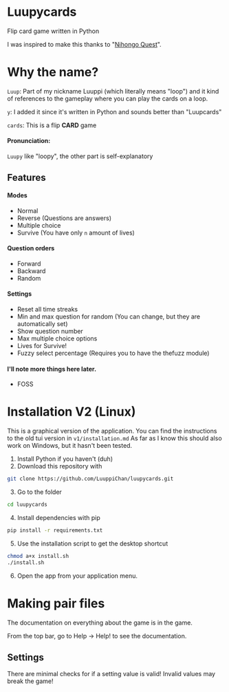 # Luupycards
Flip card game written in Python

I was inspired to make this thanks to "[Nihongo Quest](https://store.steampowered.com/app/1556070/Nihongo_Quest/)".

# Why the name?
`Luup`: Part of my nickname Luuppi (which literally means "loop") and it kind of references to the gameplay where you can play the cards on a loop.

`y`: I added it since it's written in Python and sounds better than "Luupcards"

`cards`: This is a flip **CARD** game

#### Pronunciation:
`Luupy` like "loopy", the other part is self-explanatory

## Features
#### Modes
- Normal
- Reverse (Questions are answers)
- Multiple choice
- Survive (You have only `n` amount of lives)
#### Question orders
- Forward
- Backward
- Random
#### Settings
- Reset all time streaks
- Min and max question for random (You can change, but they are automatically set)
- Show question number
- Max multiple choice options
- Lives for Survive!
- Fuzzy select percentage (Requires you to have the thefuzz module)
#### I'll note more things here later.
- FOSS

# Installation V2 (Linux)

This is a graphical version of the application. You can find the instructions to the old tui version in `v1/installation.md` As far as I know this should also work on Windows, but it hasn't been tested.

1. Install Python if you haven't (duh)
2. Download this repository with
```bash
git clone https://github.com/LuuppiChan/luupycards.git
```
3. Go to the folder
```bash
cd luupycards
```
4. Install dependencies with pip
```bash
pip install -r requirements.txt
```
5. Use the installation script to get the desktop shortcut
```bash
chmod a+x install.sh
./install.sh
```
6. Open the app from your application menu.

# Making pair files
The documentation on everything about the game is in the game. 

From the top bar, go to Help -> Help! to see the documentation.

## Settings
There are minimal checks for if a setting value is valid!
Invalid values may break the game!
